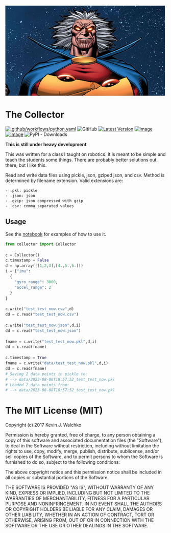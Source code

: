 [![image](https://raw.githubusercontent.com/MomsFriendlyRobotCompany/the-collector/master/pics/header.jpg)](https://github.com/MomsFriendlyRobotCompany/the-collector)

# The Collector

[![.github/workflows/python.yaml](https://github.com/MomsFriendlyRobotCompany/the_collector/actions/workflows/python.yaml/badge.svg)](https://github.com/MomsFriendlyRobotCompany/the_collector/actions/workflows/python.yaml)
![GitHub](https://img.shields.io/github/license/MomsFriendlyRobotCompany/the-collector)
[![Latest Version](https://img.shields.io/pypi/v/the-collector.svg)](https://pypi.python.org/pypi/the-collector/)
[![image](https://img.shields.io/pypi/pyversions/the-collector.svg)](https://pypi.python.org/pypi/the-collector)
[![image](https://img.shields.io/pypi/format/the-collector.svg)](https://pypi.python.org/pypi/the-collector)
![PyPI - Downloads](https://img.shields.io/pypi/dm/opencv_camera?color=aqua)

**This is still under heavy development**

This was written for a class I taught on robotics. It is meant to be simple and
teach the students some things. There are probably better solutions out there,
but I like this.

Read and write data files using pickle, json, gziped
json, and csv. Method is determined by filename extension.
Valid extensions are:

    - .pkl: pickle
    - .json: json
    - .gzip: json compressed with gzip
    - .csv: comma separated values

## Usage

See the [notebook](docs/notebooks/the_collector.ipynb) for examples of how to use
it.

```python
from collector import Collector

c = Collector()
c.timestamp = False
d = np.array([[1,2,3],[4.,5.,6.]])
i = {"imu":
  {
    "gyro_range": 3000,
    "accel_range": 2
  }
}

c.write("test_test_now.csv",d)
dd = c.read("test_test_now.csv")

c.write("test_test_now.json",d,i)
dd = c.read("test_test_now.json")

fname = c.write("test_test_now.pkl",d,i)
dd = c.read(fname)

c.timestamp = True
fname = c.write("data/test_test_now.pkl",d,i)
dd = c.read(fname)
# Saving 2 data points in pickle to:
# --> data/2023-08-08T18:57:52_test_test_now.pkl
# Loaded 2 data points from:
# --> data/2023-08-08T18:57:52_test_test_now.pkl
```

# The MIT License (MIT)

Copyright (c) 2017 Kevin J. Walchko

Permission is hereby granted, free of charge, to any person obtaining a
copy of this software and associated documentation files (the
"Software"), to deal in the Software without restriction, including
without limitation the rights to use, copy, modify, merge, publish,
distribute, sublicense, and/or sell copies of the Software, and to
permit persons to whom the Software is furnished to do so, subject to
the following conditions:

The above copyright notice and this permission notice shall be included
in all copies or substantial portions of the Software.

THE SOFTWARE IS PROVIDED "AS IS", WITHOUT WARRANTY OF ANY KIND,
EXPRESS OR IMPLIED, INCLUDING BUT NOT LIMITED TO THE WARRANTIES OF
MERCHANTABILITY, FITNESS FOR A PARTICULAR PURPOSE AND NONINFRINGEMENT.
IN NO EVENT SHALL THE AUTHORS OR COPYRIGHT HOLDERS BE LIABLE FOR ANY
CLAIM, DAMAGES OR OTHER LIABILITY, WHETHER IN AN ACTION OF CONTRACT,
TORT OR OTHERWISE, ARISING FROM, OUT OF OR IN CONNECTION WITH THE
SOFTWARE OR THE USE OR OTHER DEALINGS IN THE SOFTWARE.

